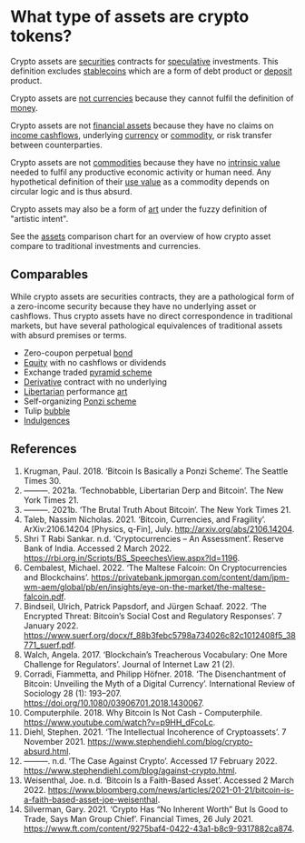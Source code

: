 # What type of assets are crypto tokens?
Crypto assets are [securities](../concepts/security.md) contracts for [speculative](../concepts/speculation.md) investments. This definition excludes [stablecoins](../concepts/stablecoin.md) which are a form of debt product or [deposit](../concepts/deposit.md) product.

Crypto assets are [not currencies](is-bitcoin-currency.md) because they cannot fulfil the definition of [money](../concepts/money.md).

Crypto assets are not [financial assets](../concepts/financial-asset.md) because they have no claims on [income cashflows](income-cashflows.md), underlying [currency](currency.md) or [commodity](commodity.md), or risk transfer between counterparties.

Crypto assets are not [commodities](../concepts/commodity.md) because they have no [intrinsic value](../concepts/use-value.md) needed to fulfil any productive economic activity or human need. Any hypothetical definition of their [use value](../concepts/use-value.md) as a commodity depends on circular logic and is thus absurd.

Crypto assets may also be a form of [art](../concepts/art.md) under the fuzzy definition of "artistic intent".

See the [assets](../concepts/assets.md) comparison chart for an overview of how crypto asset compare to traditional investments and currencies.

## Comparables
While crypto assets are securities contracts, they are a pathological form of a zero-income security because they have no underlying asset or cashflows. Thus crypto assets have no direct correspondence in traditional markets, but have several pathological equivalences of traditional assets with absurd premises or terms. 

* Zero-coupon perpetual [bond](bond.md)
* [Equity](security.md) with no cashflows or dividends
* Exchange traded [pyramid scheme](pyramid-scheme.md)
* [Derivative](derivative.md) contract with no underlying
* [Libertarian](../concepts/libertarianism.md) performance [art](art.md)
* Self-organizing [Ponzi scheme](ponzi-scheme.md)
* Tulip [bubble](../concepts/bubble.md)
* [Indulgences](https://en.wikipedia.org/wiki/Indulgence)

## References
1. Krugman, Paul. 2018. ‘Bitcoin Is Basically a Ponzi Scheme’. The Seattle Times 30.
1. ———. 2021a. ‘Technobabble, Libertarian Derp and Bitcoin’. The New York Times 21.
1. ———. 2021b. ‘The Brutal Truth About Bitcoin’. The New York Times 21.
1. Taleb, Nassim Nicholas. 2021. ‘Bitcoin, Currencies, and Fragility’. ArXiv:2106.14204 [Physics, q-Fin], July. http://arxiv.org/abs/2106.14204.
1. Shri T Rabi Sankar. n.d. ‘Cryptocurrencies – An Assessment’. Reserve Bank of India. Accessed 2 March 2022. https://rbi.org.in/Scripts/BS_SpeechesView.aspx?Id=1196.
1. Cembalest, Michael. 2022. ‘The Maltese Falcoin: On Cryptocurrencies and Blockchains’. https://privatebank.jpmorgan.com/content/dam/jpm-wm-aem/global/pb/en/insights/eye-on-the-market/the-maltese-falcoin.pdf.
1. Bindseil, Ulrich, Patrick Papsdorf, and Jürgen Schaaf. 2022. ‘The Encrypted Threat: Bitcoin’s Social Cost and Regulatory Responses’. 7 January 2022. https://www.suerf.org/docx/f_88b3febc5798a734026c82c1012408f5_38771_suerf.pdf.
1. Walch, Angela. 2017. ‘Blockchain’s Treacherous Vocabulary: One More Challenge for Regulators’. Journal of Internet Law 21 (2).
1. Corradi, Fiammetta, and Philipp Höfner. 2018. ‘The Disenchantment of Bitcoin: Unveiling the Myth of a Digital Currency’. International Review of Sociology 28 (1): 193–207. https://doi.org/10.1080/03906701.2018.1430067.
1. Computerphile. 2018. Why Bitcoin Is Not Cash - Computerphile. https://www.youtube.com/watch?v=p9HH_dFcoLc.
1. Diehl, Stephen. 2021. ‘The Intellectual Incoherence of Cryptoassets’. 7 November 2021. https://www.stephendiehl.com/blog/crypto-absurd.html.
1. ———. n.d. ‘The Case Against Crypto’. Accessed 17 February 2022. https://www.stephendiehl.com/blog/against-crypto.html.
1. Weisenthal, Joe. n.d. ‘Bitcoin Is a Faith-Based Asset’. Accessed 2 March 2022. https://www.bloomberg.com/news/articles/2021-01-21/bitcoin-is-a-faith-based-asset-joe-weisenthal.
1. Silverman, Gary. 2021. ‘Crypto Has “No Inherent Worth” But Is Good to Trade, Says Man Group Chief’. Financial Times, 26 July 2021. https://www.ft.com/content/9275baf4-0422-43a1-b8c9-9317882ca874.
